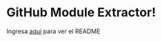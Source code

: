 GitHub Module Extractor!
===================

Ingresa [aquí](https://jffs.github.io/gitHubModuleExtractor/) para ver el README 
